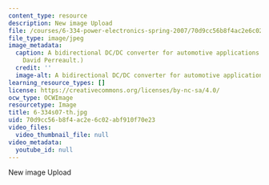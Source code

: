 ```yaml
---
content_type: resource
description: New image Upload
file: /courses/6-334-power-electronics-spring-2007/70d9cc56b8f4ac2e6c02abf910f70e23_6-334s07-th.jpg
file_type: image/jpeg
image_metadata:
  caption: A bidirectional DC/DC converter for automotive applications. (Image by
    David Perreault.)
  credit: ''
  image-alt: A bidirectional DC/DC converter for automotive applications.
learning_resource_types: []
license: https://creativecommons.org/licenses/by-nc-sa/4.0/
ocw_type: OCWImage
resourcetype: Image
title: 6-334s07-th.jpg
uid: 70d9cc56-b8f4-ac2e-6c02-abf910f70e23
video_files:
  video_thumbnail_file: null
video_metadata:
  youtube_id: null
---
```

New image Upload
